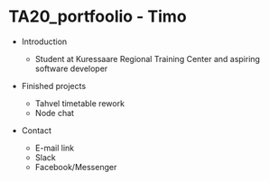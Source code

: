 # TA20_portfoolio  - Timo

- Introduction
  - Student at Kuressaare Regional Training Center and aspiring software developer

- Finished projects
  - Tahvel timetable rework
  - Node chat

- Contact
  - E-mail link
  - Slack
  - Facebook/Messenger
